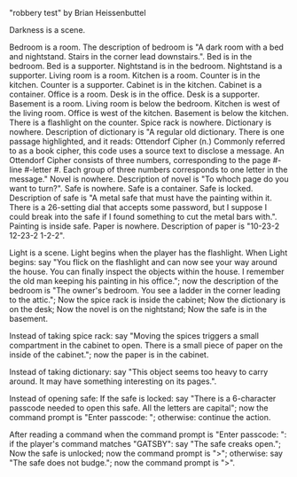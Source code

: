 "robbery test" by Brian Heissenbuttel

Darkness is a scene.

Bedroom is a room.
The description of bedroom is "A dark room with a bed and nightstand. Stairs in the corner lead downstairs.".
Bed is in the bedroom. Bed is a supporter.
Nightstand is in the bedroom. Nightstand is a supporter.
Living room is a room.
Kitchen is a room.
Counter is in the kitchen. Counter is a supporter.
Cabinet is in the kitchen. Cabinet is a container.
Office is a room.
Desk is in the office. Desk is a supporter.
Basement is a room.
Living room is below the bedroom.
Kitchen is west of the living room.
Office is west of the kitchen.
Basement is below the kitchen.
There is a flashlight on the counter.
Spice rack is nowhere.
Dictionary is nowhere. Description of dictionary is "A regular old dictionary. There is one passage highlighted, and it reads:
Ottendorf Cipher (n.) Commonly referred to as a book cipher, this code uses a source text to disclose a message. An Ottendorf Cipher consists of three numbers, corresponding to the page #-line #-letter #. Each group of three numbers corresponds to one letter in the message."
Novel is nowhere. Description of novel is "To whoch page do you want to turn?".
Safe is nowhere. Safe is a container. Safe is locked. Description of safe is "A metal safe that must have the painting within it. There is a 26-setting dial that accepts some password, but I suppose I could break into the safe if I found something to cut the metal bars with.".
Painting is inside safe.
Paper is nowhere. Description of paper is "10-23-2
12-23-2
1-2-2".

Light is a scene. Light begins when the player has the flashlight.
When Light begins:
	say "You flick on the flashlight and can now see your way around the house. You can finally inspect the objects within the house. I remember the old man keeping his painting in his office.";
	now the description of the bedroom is "The owner's bedroom. You see a ladder in the corner leading to the attic.";
	Now the spice rack is inside the cabinet;
	Now the dictionary is on the desk;
	Now the novel is on the nightstand;
	Now the safe is in the basement.
	
Instead of taking spice rack:
	say "Moving the spices triggers a small compartment in the cabinet to open. There is a small piece of paper on the inside of the cabinet.";
	now the paper is in the cabinet.
	
Instead of taking dictionary:
	say "This object seems too heavy to carry around. It may have something interesting on its pages.".

Instead of opening safe:
	If the safe is locked:
		say "There is a 6-character passcode needed to open this safe. All the letters are capital";
		now the command prompt is "Enter passcode: ";
	otherwise:
		continue the action.
		
After reading a command when the command prompt is "Enter passcode: ":
	if the player's command matches "GATSBY":
		say "The safe creaks open.";
		Now the safe is unlocked;
		now the command prompt is ">";
	otherwise:
		say "The safe does not budge.";
		now the command prompt is ">".
		
